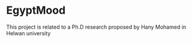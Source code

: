 EgyptMood
=========

This project is related to a Ph.D research proposed by Hany Mohamed in Helwan university

